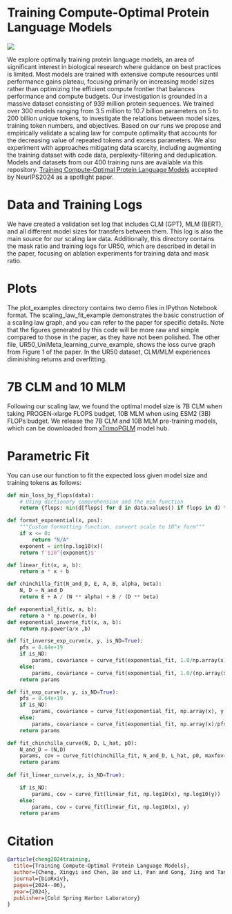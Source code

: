 # Training Compute-Optimal Protein Language Models

![](plotfigures/scaling_law.png)

We explore optimally training protein language models, an area of significant interest in biological research where guidance on best practices is limited. 
Most models are trained with extensive compute resources until performance gains plateau, focusing primarily on increasing model sizes rather than optimizing the
efficient compute frontier that balances performance and compute budgets. Our investigation is grounded in a massive dataset consisting of 939 million protein
sequences. 
We trained over 300 models ranging from 3.5 million to 10.7 billion parameters on 5 to 200 billion unique tokens, to investigate the relations between model sizes, training token numbers, and objectives. 
Based on our runs we propose and empirically validate a scaling law for compute optimality that accounts for the decreasing value of repeated tokens and excess parameters. We also experiment with approaches mitigating data scarcity, including augmenting the training dataset with code data, perplexity-filtering and deduplication. Models and datasets from our 400 training runs are available via this repository.
[Training Compute-Optimal Protein Language Models](https://www.biorxiv.org/content/10.1101/2024.06.06.597716v1.full.pdf) accepted by NeurIPS2024 as a spotlight paper.

# Data and Training Logs
We have created a validation set log that includes CLM (GPT), MLM (BERT), and all different model sizes for transfers between them. This log is also the main source for our scaling law data. Additionally, this directory contains the mask ratio and training logs for UR50, which are described in detail in the paper, focusing on ablation experiments for training data and mask ratio.

# Plots
The plot_examples directory contains two demo files in IPython Notebook format. The scaling_law_fit_example demonstrates the basic construction of a scaling law graph, and you can refer to the paper for specific details. Note that the figures generated by this code will be more raw and simple compared to those in the paper, as they have not been polished. The other file, UR50_UniMeta_learning_curve_example, shows the loss curve graph from Figure 1 of the paper. In the UR50 dataset, CLM/MLM experiences diminishing returns and overfitting.

# 7B CLM and 10 MLM
Following our scaling law, we found the optimal model size is 7B CLM when taking PROGEN-xlarge FLOPS budget, 10B MLM when using ESM2 (3B) FLOPs budget.
We release the 7B CLM and 10B MLM pre-training models, which can be downloaded from [xTrimoPGLM](https://huggingface.co/Bo1015) model hub.


# Parametric Fit
You can use our function to fit the expected loss given model size and training tokens as follows:

```python
def min_loss_by_flops(data):
    # Using dictionary comprehension and the min function
    return {flops: min(d[flops] for d in data.values() if flops in d) for flops in set().union(*data.values())}

def format_exponential(x, pos):
    """Custom formatting function, convert scale to 10^x form"""
    if x <= 0:
        return "N/A"
    exponent = int(np.log10(x))
    return f'$10^{exponent}$'

def linear_fit(x, a, b):
    return a * x + b

def chinchilla_fit(N_and_D, E, A, B, alpha, beta):
    N, D = N_and_D
    return E + A / (N ** alpha) + B / (D ** beta)

def exponential_fit(x, a, b):
    return a * np.power(x, b)
def exponential_inverse_fit(x, a, b):
    return np.power(a/x ,b)

def fit_inverse_exp_curve(x, y, is_ND=True):
    pfs = 8.64e+19
    if is_ND:
        params, covariance = curve_fit(exponential_fit, 1.0/np.array(x), y, maxfev=100000)
    else:
        params, covariance = curve_fit(exponential_fit, 1.0/(np.array(x)/pfs), y, maxfev=100000)
    return params

def fit_exp_curve(x, y, is_ND=True):
    pfs = 8.64e+19
    if is_ND:
        params, covariance = curve_fit(exponential_fit, np.array(x), y, maxfev=10000)
    else:
        params, covariance = curve_fit(exponential_fit, np.array(x)/pfs, y, maxfev=10000)
    return params 

def fit_chinchilla_curve(N, D, L_hat, p0):
    N_and_D = (N,D)
    params, cov = curve_fit(chinchilla_fit, N_and_D, L_hat, p0, maxfev=12000, method='trf')
    return params
    
def fit_linear_curve(x,y, is_ND=True):

    if is_ND:
        params, cov = curve_fit(linear_fit, np.log10(x), np.log10(y))
    else:
        params, cov = curve_fit(linear_fit, np.log10(x), y)
    return params

```

# Citation
```bibtex
@article{cheng2024training,
  title={Training Compute-Optimal Protein Language Models},
  author={Cheng, Xingyi and Chen, Bo and Li, Pan and Gong, Jing and Tang, Jie and Song, Le},
  journal={bioRxiv},
  pages={2024--06},
  year={2024},
  publisher={Cold Spring Harbor Laboratory}
}
```





